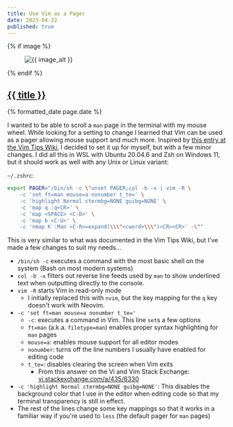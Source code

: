 ```yaml
---
title: Use Vim as a Pager
date: 2023-04-22
published: true
---
```

{% if image %}
    <figure class="post__image">
        <img src="{{ image }}" alt="{{ image_alt }}">
    </figure>
{% endif %}

<h2 class="post__title"><a href="{{ page.url }}">{{ title }}</a></h2>

<p class="post__date">{% formatted_date page.date %}</p>

I wanted to be able to scroll a `man` page in the terminal with my mouse wheel. While looking for a setting to change I learned that Vim can be used as a pager allowing mouse support and much more.
Inspired by [this entry at the Vim Tips Wiki](https://vim.fandom.com/wiki/Using_vim_as_a_man-page_viewer_under_Unix), I decided to set it up for myself, but with a few minor changes. I did all this in WSL with Ubuntu 20.04.6 and Zsh on Windows 11, but it should work as well with any Unix or Linux variant:

`~/.zshrc`:
```bash
export PAGER="/bin/sh -c \"unset PAGER;col -b -x | vim -R \
    -c 'set ft=man mouse=a nonumber t_te=' \
    -c 'highlight Normal ctermbg=NONE guibg=NONE' \
    -c 'map q :q<CR>' \
    -c 'map <SPACE> <C-D>' \
    -c 'map b <C-U>' \
    -c 'nmap K :Man <C-R>=expand(\\\"<cword>\\\")<CR><CR>' -\""
```

This is very similar to what was documented in the Vim Tips Wiki, but I've made a few changes to suit my needs...

- `/bin/sh -c` executes a command with the most basic shell on the system (Bash on most modern systems)
- `col -b -x` filters out reverse line feeds used by `man` to show underlined text when outputting directly to the console.
- `vim -R` starts Vim in read-only mode
    - I initially replaced this with `nvim`, but the key mapping for the `q` key doesn't work with Neovim.
- `-c 'set ft=man mouse=a nonumber t_te='`
    - `-c`: executes a command in Vim. This line `set`s a few options
    - `ft=man` (a.k.a. `filetype=man`) enables proper syntax highlighting for `man` pages
    - `mouse=a`: enables mouse support for all editor modes
    - `nonumber`: turns off the line numbers I usually have enabled for editing code
    - `t_te=`: disables clearing the screen when Vim exits
        - From this answer on the Vi and Vim Stack Exchange: [vi.stackexchange.com/a/435/6330](https://vi.stackexchange.com/a/435/6330)
- `-c 'highlight Normal ctermbg=NONE guibg=NONE'`: This disables the background color that I use in the editor when editing code so that my terminal transparency is still in effect.
- The rest of the lines change some key mappings so that it works in a familiar way if you're used to `less` (the default pager for `man` pages)


